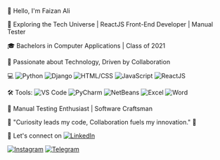 👋 Hello, I'm Faizan Ali

🚀 Exploring the Tech Universe | ReactJS Front-End Developer | Manual Tester

🎓 Bachelors in Computer Applications | Class of 2021

🔭 Passionate about Technology, Driven by Collaboration

💻 ![Python](https://img.shields.io/badge/-Python-3776AB?style=flat&logo=python&logoColor=white) ![Django](https://img.shields.io/badge/-Django-092E20?style=flat&logo=django&logoColor=white) ![HTML/CSS](https://img.shields.io/badge/-HTML%2FCSS-E34F26?style=flat&logo=html5&logoColor=white) ![JavaScript](https://img.shields.io/badge/-JavaScript-F7DF1E?style=flat&logo=javascript&logoColor=black) ![ReactJS](https://img.shields.io/badge/-ReactJS-61DAFB?style=flat&logo=react&logoColor=white)

🛠️ Tools: ![VS Code](https://img.shields.io/badge/-VS%20Code-007ACC?style=flat&logo=visual-studio-code&logoColor=white) ![PyCharm](https://img.shields.io/badge/-PyCharm-000000?style=flat&logo=pycharm&logoColor=white) ![NetBeans](https://img.shields.io/badge/-NetBeans-1B6AC6?style=flat&logo=apache-netbeans-ide&logoColor=white) ![Excel](https://img.shields.io/badge/-Excel-217346?style=flat&logo=microsoft-excel&logoColor=white) ![Word](https://img.shields.io/badge/-Word-2B579A?style=flat&logo=microsoft-word&logoColor=white)

🧪 Manual Testing Enthusiast | Software Craftsman

🌟 "Curiosity leads my code, Collaboration fuels my innovation." 🌟

📎 Let's connect on [![LinkedIn](https://img.shields.io/badge/LinkedIn-0077B5?style=flat&logo=linkedin&logoColor=white)](https://www.linkedin.com/in/07faizanali/)

[![Instagram](https://img.shields.io/badge/Instagram-E4405F?style=flat&logo=instagram&logoColor=white)](https://www.instagram.com/ali_._faizan)
 [![Telegram](https://img.shields.io/badge/Telegram-2CA5E0?style=flat&logo=telegram&logoColor=white)](https://t.me/Faizanali098)